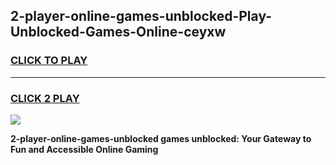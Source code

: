 
## 2-player-online-games-unblocked-Play-Unblocked-Games-Online-ceyxw
<h3>
<a href="https://premium76.site?title=2-player-online-games-unblocked&ref=24A">CLICK TO PLAY</a></h3>
<hr>

<h3>
<a href="https://premium76.site?title=2-player-online-games-unblocked&ref=24A">CLICK 2 PLAY</a>
  
</h3>

<a href="https://premium76.site?title=2-player-online-games-unblocked&ref=24A"><img src="https://clearcache.store/games.png"></a>


**2-player-online-games-unblocked games unblocked: Your Gateway to Fun and Accessible Online Gaming**

